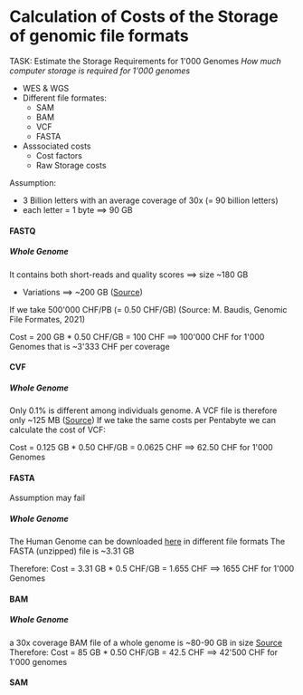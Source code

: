 # Calculation of Costs of the Storage of genomic file formats #
TASK: Estimate the Storage Requirements for 1'000 Genomes
_How much computer storage is required for 1'000 genomes_
* WES & WGS
* Different  file formates:
  * SAM
  * BAM
  * VCF
  * FASTA
* Asssociated costs
  * Cost factors
  * Raw Storage costs

Assumption:
* 3 Billion letters with an average coverage of 30x (= 90 billion letters)
* each letter = 1 byte
==> 90 GB

#### FASTQ
##### Whole Genome
It contains both short-reads and quality scores ==> size ~180 GB 
+ Variations ==> ~200 GB ([Source](https://medium.com/precision-medicine/how-big-is-the-human-genome-e90caa3409b0))

If we take 500'000 CHF/PB (= 0.50 CHF/GB) (Source: M. Baudis, Genomic File Formates, 2021)

Cost = 200 GB * 0.50 CHF/GB = 100 CHF ==> 100'000 CHF for 1'000 Genomes
that is ~3'333 CHF per coverage

#### CVF
##### Whole Genome
Only 0.1% is different among individuals genome.
A VCF file is therefore only ~125 MB ([Source](https://medium.com/precision-medicine/how-big-is-the-human-genome-e90caa3409b0))
If we take the same costs per Pentabyte we can calculate the cost of VCF:

Cost = 0.125 GB * 0.50 CHF/GB = 0.0625 CHF ==> 62.50 CHF for 1'000 Genomes



#### FASTA
Assumption may fail
##### Whole Genome
The Human Genome can be downloaded [here](https://www.ncbi.nlm.nih.gov/genome/guide/human/) in different file formats
The FASTA (unzipped) file is ~3.31 GB

Therefore:
Cost = 3.31 GB * 0.5 CHF/GB = 1.655 CHF ==> 1655 CHF for 1'000 Genomes

#### BAM
##### Whole Genome
a 30x coverage BAM file of a whole genome is ~80-90 GB in size [Source](http://massgenomics.org/2014/11/brace-yourself-for-large-scale-whole-genome-sequencing.html)
Therefore:
Cost = 85 GB * 0.50 CHF/GB = 42.5 CHF ==> 42'500 CHF for 1'000 genomes

#### SAM
